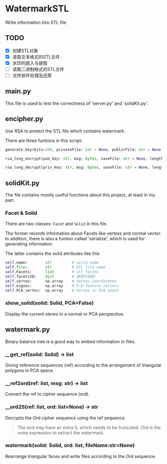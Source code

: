 # WatermarkSTL
Write information into STL file

## TODO

- [x] 创建STL对象
- [x] 读取文本格式的STL文件
- [x] 水印的嵌入与提取
- [ ] 读取二进制格式的STL文件
- [ ] 文件损坏处理及还原

## main.py
This file is used to test the correctness of 'server.py' and 'solidKit.py'.

## encipher.py
Use RSA to protect the STL file which contains watermark.

There are three funtions in this script:
```Python
generate_key(bits=200, privateFile: str = None, publicFile: str = None)

rsa_long_encrypt(pub_key: str, msg: bytes, saveFile: str = None, length=200)

rsa_long_decrypt(priv_key: str, msg: bytes, saveFile: str = None, length=256)
```

## solidKit.py
The file contains mostly useful functions about this project, at least in my part.

### Facet & Solid
There are two classes: `Facet` and `Solid` in this file.

The former records information about Facets like vertexs and normal vector. In addition, there is also a funtion called 'serialize', which is used for generating information.

The latter contains the solid attributes like this
```python
self.name:        str         # solid name
self.file:        str         # STL file name
self.Facets:      list        # all facets
self.facetsID:    dict        # 面索引映射
self.vertex:      np.array    # Vertex coordinates
self.eigvec:      np.array    # 3-D feature vectors
self.PCA_vertex:  np.array    # Vertex in PCA space
```

### show_solid(solid: Solid, PCA=False)
Display the current stereo in a normal or PCA perspective.

## watermark.py
Binary balance tree is a good way to embed information in files.


### __get_ref(solid: Solid) -> list
Giving reference sequences (ref) according to the arrangement of triangular polygons in PCA space.

### __ref2ord(ref: list, msg: str) -> list
Convert the ref to cipher sequence (ord).

### __ord2S(ref: list, ord: list=None) -> str
Decrypts the Ord cipher sequence using the ref sequence.

> The end may have an extra 0, which needs to be truncated.
> Ord is the none expression to extract the watermark.

### watermark(solid: Solid, ord: list, fileName:str=None)
Rearrange triangular faces and write files according to the Ord sequence.
